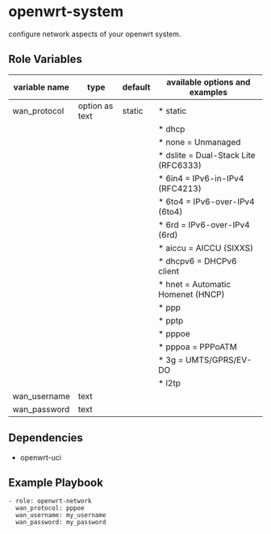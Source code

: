 openwrt-system
==============

configure network aspects of your openwrt system.

Role Variables
--------------

| variable name     | type                   | default | available options and examples       |
|-------------------|------------------------|---------|--------------------------------------|
| wan_protocol      | option as text         | static  | * static                             |
|                   |                        |         | * dhcp                               |
|                   |                        |         | * none = Unmanaged                   |
|                   |                        |         | * dslite = Dual-Stack Lite (RFC6333) |
|                   |                        |         | * 6in4 = IPv6-in-IPv4 (RFC4213)      |
|                   |                        |         | * 6to4 = IPv6-over-IPv4 (6to4)       |
|                   |                        |         | * 6rd = IPv6-over-IPv4 (6rd)         |
|                   |                        |         | * aiccu = AICCU (SIXXS)              |
|                   |                        |         | * dhcpv6 = DHCPv6 client             |
|                   |                        |         | * hnet = Automatic Homenet (HNCP)    |
|                   |                        |         | * ppp                                |
|                   |                        |         | * pptp                               |
|                   |                        |         | * pppoe                              |
|                   |                        |         | * pppoa = PPPoATM                    |
|                   |                        |         | * 3g = UMTS/GPRS/EV-DO               |
|                   |                        |         | * l2tp                               |
| wan_username      | text                   | <empty> |                                      |
| wan_password      | text                   | <empty> |                                      |

Dependencies
------------

* openwrt-uci

Example Playbook
----------------

```
- role: openwrt-network
  wan_protocol: pppoe
  wan_username: my_username
  wan_password: my_password
```

[http://wiki.openwrt.org/doc/uci/network]: http://wiki.openwrt.org/doc/uci/network
